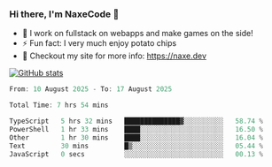 ### Hi there, I'm NaxeCode 👋
- 🔭 I work on fullstack on webapps and make games on the side!
- ⚡ Fun fact: I very much enjoy potato chips
- 🔋 Checkout my site for more info: https://naxe.dev

[![GitHub stats](https://github-readme-stats.vercel.app/api?username=naxecode&theme=onedark)](https://naxe.dev)

<!--START_SECTION:waka-->

```csharp
From: 10 August 2025 - To: 17 August 2025

Total Time: 7 hrs 54 mins

TypeScript   5 hrs 32 mins   ██████████████▓░░░░░░░░░░   58.74 %
PowerShell   1 hr 33 mins    ████░░░░░░░░░░░░░░░░░░░░░   16.50 %
Other        1 hr 30 mins    ████░░░░░░░░░░░░░░░░░░░░░   16.04 %
Text         30 mins         █▒░░░░░░░░░░░░░░░░░░░░░░░   05.44 %
JavaScript   0 secs          ░░░░░░░░░░░░░░░░░░░░░░░░░   00.13 %
```

<!--END_SECTION:waka-->



<!--
**NaxeCode/NaxeCode** is a ✨ _special_ ✨ repository because its `README.md` (this file) appears on your GitHub profile.

Here are some ideas to get you started:

- 🔭 I’m currently working on Web apps for indie games!
- 🌱 I’m currently mastering C#
- 👯 I’m looking to collaborate on ...
- 🤔 I’m looking for help with ...
- 💬 Ask me about ...
- 📫 How to reach me: ...
- 😄 Pronouns: ...
- ⚡ Fun fact: I love chips
-->
